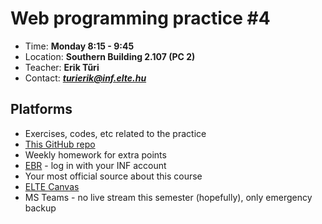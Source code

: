 # Web programming practice #4

- Time: **Monday 8:15 - 9:45**
- Location: **Southern Building 2.107 (PC 2)**
- Teacher: **Erik Tűri**
- Contact: ***turierik@inf.elte.hu***

## Platforms

- Exercises, codes, etc related to the practice
 - [This GitHub repo](https://github.com/turierik/webprog_2022-23-1_eng)
- Weekly homework for extra points
 - [EBR](https://webprogramozas.inf.elte.hu/ebr/public/index.php) - log in with your INF account
- Your most official source about this course
 - [ELTE Canvas](https://canvas.elte.hu/belepes/)
- MS Teams - no live stream this semester (hopefully), only emergency backup

